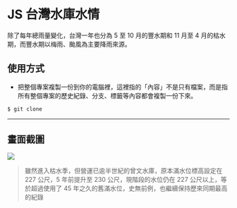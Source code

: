 # JS 台灣水庫水情

除了每年總雨量變化，台灣一年也分為 5 至 10 月的豐水期和 11 月至 4 月的枯水期，而豐水期以梅雨、颱風為主要降雨來源。

## 使用方式
- 把整個專案複製一份到你的電腦裡，這裡指的「內容」不是只有檔案，而是指所有整個專案的歷史紀錄、分支、標籤等內容都會複製一份下來。
```sh
$ git clone
```

----

## 畫面截圖
![](https://i.imgur.com/WK27d27.png)
> 雖然進入枯水季，但營運已逾半世紀的曾文水庫，原本滿水位標高設定在 227 公尺，5 年前提升至 230 公尺，現階段的水位仍在 227 公尺以上，等於超過使用了 45 年之久的舊滿水位，史無前例，也繼續保持歷來同期最高的紀錄
